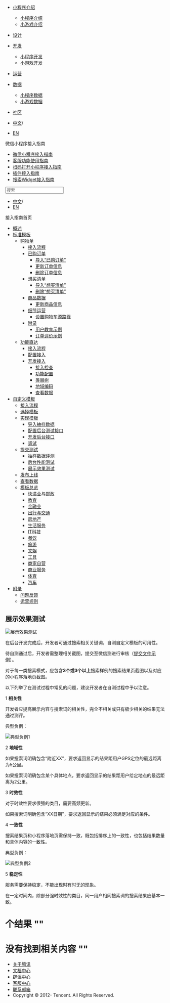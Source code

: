 <div class="book with-summary">

<div class="head">

<div class="head_box">

# [](javascript:; "_('微信公众平台 小程序')")

<div class="header_ctrls">

*   [小程序介绍](javascript:;)
    *   [小程序介绍](https://developers.weixin.qq.com/miniprogram/introduction/index.html?t=18110616)
    *   [小游戏介绍](https://developers.weixin.qq.com/minigame/introduction/index.html?t=18110616)
*   [设计](https://developers.weixin.qq.com/miniprogram/design/index.html?t=18110616)
*   [开发](javascript:;)
    *   [小程序开发](https://developers.weixin.qq.com/miniprogram/dev/index.html?t=18110616)
    *   [小游戏开发](https://developers.weixin.qq.com/minigame/dev/index.html?t=18110616)
*   [运营](https://developers.weixin.qq.com/miniprogram/product/index.html?t=18110616)
*   [数据](javascript:;)
    *   [小程序数据](https://developers.weixin.qq.com/miniprogram/analysis/index.html?t=18110616)
    *   [小游戏数据](https://developers.weixin.qq.com/minigame/analysis/index.html?t=18110616)
*   [社区](https://developers.weixin.qq.com/)

*   [中文](https://developers.weixin.qq.com/miniprogram/introduction/widget/custom/quickstart/test/uitest.html?t=18110616)<span class="split-line">/</span>
*   [EN](https://developers.weixin.qq.com/miniprogram/en/introduction/widget/custom/quickstart/test/uitest.html?t=18110616)

</div>

</div>

</div>

<div class="sub_nav_box">

<div class="sub_nav_inner">

<div class="book-summary-opr" id="js-book-summary-opr"><a class="book-summary-btn"></a></div>

<div class="top_sub_nav">

<div class="top_title_wap"><span class="icon_title icon_doc"></span>

微信小程序接入指南

</div>

*   [微信小程序接入指南](../../../../)
*   [客服功能使用指南](../../../../custom.html)
*   [扫码打开小程序接入指南](../../../../qrcode.html)
*   [插件接入指南](../../../../plugin.html)
*   [搜索Widget接入指南](../../../)

</div>

<div id="book-search-input" role="search">

<form><label for="search-input" class="search-icon" id="js-search-icon"></label><input type="text" id="search-input" name="search-input" placeholder="搜索"> </form>

</div>

*   [中文](https://developers.weixin.qq.com/miniprogram/introduction/widget/custom/quickstart/test/uitest.html?t=18110616)<span class="split-line">/</span>
*   [EN](https://developers.weixin.qq.com/miniprogram/en/introduction/widget/custom/quickstart/test/uitest.html?t=18110616)

</div>

</div>

<div class="book-summary">

<div class="book-summary-home" id="js-summary-home"><a><span class="icon_home_s icon_doc"></span><span class="s_title_2">接入指南首页</span></a></div>

<nav role="navigation">

*   [概述](../../../)
*   [标准模板](../../../)
    *   [购物单](../../../order/)
        *   [接入流程](../../../order/guide/guide.html)
        *   [已购订单](../../../order/quickstart/orderlist/import.html)
            *   [导入“已购订单”](../../../order/quickstart/orderlist/import.html)
            *   [更新订单信息](../../../order/quickstart/orderlist/update.html)
            *   [删除订单信息](../../../order/quickstart/orderlist/delete.html)
        *   [想买清单](../../../order/quickstart/cartlist/import.html)
            *   [导入“想买清单”](../../../order/quickstart/cartlist/import.html)
            *   [删除“想买清单”](../../../order/quickstart/cartlist/delete.html)
        *   [商品数据](../../../order/quickstart/goods/update.html)
            *   [更新商品信息](../../../order/quickstart/goods/update.html)
        *   [细节运营](../../../order/quickstart/manage/shoppingcart_path.html)
            *   [设置购物车源路径](../../../order/quickstart/manage/shoppingcart_path.html)
        *   [附录](../../../order/quickstart/example/userteach.html)
            *   [用户教育示例](../../../order/quickstart/example/userteach.html)
            *   [订单评价示例](../../../order/quickstart/example/ordercomment.html)
    *   [功能直达](../../../func-widget/)
        *   [接入流程](../../../func-widget/guide/overview.html)
        *   [配置接入](../../../func-widget/guide/)
        *   [开发接入](../../../func-widget/quickstart/)
            *   [接入检查](../../../func-widget/quickstart/apply.html)
            *   [功能配置](../../../func-widget/quickstart/submit.html)
            *   [类目树](../../../func-widget/quickstart/category.html)
            *   [地域编码](../../../func-widget/quickstart/citycode.html)
            *   [查看数据](../../../func-widget/quickstart/data.html)
*   [自定义模板](../../)
    *   [接入流程](../../guide/overview.html)
    *   [选择模板](../apply/pick.html)
    *   [实现模板](../implement/)
        *   [导入抽样数据](../implement/import/)
        *   [配置后台测试接口](../implement/testconfig.html)
        *   [开发后台接口](../implement/server/overview.html)
        *   [调试](../implement/debug.html)
    *   [提交测试](.)
        *   [抽样数据评测](./datatest.html)
        *   [后台性能测试](./stresstest.html)
        *   [展示效果测试](./uitest.html)
    *   [发布上线](../release.html)
    *   [查看数据](../dataview/)
    *   [模板总览](../../../template/category.html)
        *   [快递业与邮政](../../../template/dest/class0.html)
        *   [教育](../../../template/dest/class1.html)
        *   [金融业](../../../template/dest/class3.html)
        *   [出行与交通](../../../template/dest/class4.html)
        *   [房地产](../../../template/dest/class5.html)
        *   [生活服务](../../../template/dest/class6.html)
        *   [IT科技](../../../template/dest/class7.html)
        *   [餐饮](../../../template/dest/class8.html)
        *   [旅游](../../../template/dest/class9.html)
        *   [文娱](../../../template/dest/class11.html)
        *   [工具](../../../template/dest/class12.html)
        *   [商家自营](../../../template/dest/class14.html)
        *   [商业服务](../../../template/dest/class15.html)
        *   [体育](../../../template/dest/class19.html)
        *   [汽车](../../../template/dest/class20.html)
*   [附录](../../../appendix/feedback.html)
    *   [问题反馈](../../../appendix/feedback.html)
    *   [运营规则](../../../appendix/rule.html)

</nav>

</div>

<div class="book-body">

<div class="body-inner">

<div class="page-wrapper" tabindex="-1" role="main">

<div class="page-inner">

<div id="book-search-results">

<div class="search-noresults">

<section class="normal markdown-section">

# 展示效果测试

![展示效果测试](https://developers.weixin.qq.com/miniprogram/introduction/widget/custom/quickstart/test/image/ui_test.png?t=18110616 "展示效果测试")

在后台开发完成后，开发者可通过搜索相关关键词，自测自定义模板的可用性。

待自测通过后，开发者需整理相关截图，提交至微信测进行审核（[提交文件示例](material/展示效果测试.pdf)）。

对于每一类搜索模式，应包含**3个或3个以上**搜索样例的搜索结果页截图以及对应的小程序落地页截图。

以下列举了在测试过程中常见的问题，建议开发者在自测过程中予以注意。

1 **相关性**

开发者应提高展示内容与搜索词的相关性，完全不相关或只有极少相关的结果无法通过测评。

典型负例：

![典型负例1](https://developers.weixin.qq.com/miniprogram/introduction/widget/custom/quickstart/test/image/bad_case1.png?t=18110616 "典型负例1")

2 **地域性**

如果搜索词明确包含“附近XX”，要求返回显示的结果距用户GPS定位的最远距离为5公里。

如果搜索词明确包含某个具体地点，要求返回显示的结果距用户给定地点的最远距离为2公里。

3 **时效性**

对于时效性要求很强的类目，需要高频更新。

如果搜索词明确包含“XX日期”，要求返回显示的结果必须满足对应的条件。

4 **一致性**

搜索结果页和小程序落地页需保持一致，既包括排序上的一致性，也包括结果数量和具体内容的一致性。

典型负例：

![典型负例2](https://developers.weixin.qq.com/miniprogram/introduction/widget/custom/quickstart/test/image/bad_case2.png?t=18110616 "典型负例2")

5 **稳定性**

服务需要保持稳定，不能出现时有时无的现象。

在一定时间内，除部分强时效性的类目，同一用户相同搜索词的搜索结果应基本一致。

</section>

</div>

<div class="search-results">

<div class="has-results">

# <span class="search-results-count"></span>个结果 "<span class="search-query"></span>"

</div>

<div class="no-results">

# 没有找到相关内容 "<span class="search-query"></span>"

</div>

</div>

</div>

</div>

</div>

<div class="foot" id="footer">

*   [关于腾讯](https://www.tencent.com/)
*   [文档中心](https://developers.weixin.qq.com/miniprogram/introduction/index.html)
*   [辟谣中心](https://mp.weixin.qq.com/cgi-bin/opshowpage?action=dispelinfo)
*   [客服中心](https://kf.qq.com/product/wx_xcx.html)
*   [联系邮箱](mailto:weixinmp@qq.com)
*   Copyright © 2012-<span id="s_copyright_year"></span> Tencent. All Rights Reserved.

</div>

</div>

[](./stresstest.html)</div>

</div>